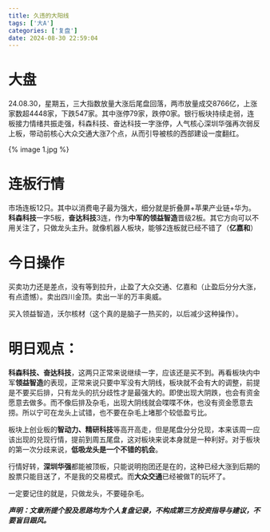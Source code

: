 ```yaml
---
title: 久违的大阳线
tags: ['大A']
categories: ['复盘']
date: 2024-08-30 22:59:04
---
```




# 大盘

24.08.30，星期五，三大指数放量大涨后尾盘回落，两市放量成交8766亿，上涨家数超4448家，下跌547家。其中涨停79家，跌停0家。银行板块持续走弱，连板接力情绪共振走强，科森科技、奋达科技一字涨停，人气核心深圳华强再次弱反上板，带动前核心大众交通大涨7个点，从而引导被核的西部建设一度翻红。

{% image 1.jpg %}

# 连板行情

市场连板12只。其中以消费电子最为强大，细分就是折叠屏+苹果产业链+华为。**科森科技**一字5板，**奋达科技**3连，作为**中军的领益智造**晋级2板。其它方向可以不用关注了，只做龙头主升。就像机器人板块，能够2连板就已经不错了（**亿嘉和**）

<!--more-->



# 今日操作

买卖功力还是差点，没有等到拉升，止盈了大众交通、亿嘉和（止盈后分分大涨，有点遗憾）。卖出四川金顶。卖出一半的万丰奥威。

买入领益智造，沃尔核材（这个真的是脑子一热买的，以后减少这种操作）。

# 明日观点：



**科森科技、奋达科技**，这两只正常来说继续一字，应该还是买不到。再看板块内中军**领益智造**的表现，正常来说只要中军没有大阴线，板块就不会有大的调整，前提是不要买后排，只有龙头的抗分歧性才是最强大的。即使出现大阴跌，也会有资金愿意去做多。而不像后排及杂毛，出现大阴线就会喋喋不休，也没有资金愿意去捞。所以宁可在龙头上试错，也不要在杂毛上堵那个较低盈亏比。

板块上创业板的**智动力、精研科技**等高开高走，但是尾盘分分兑现，本来该周一应该出现的兑现行情，提前到周五尾盘，这对板块来说本身就是一种利好。对于板块的第一次分歧来说，**低吸龙头是一个不错的机会**。

行情好转，**深圳华强**都能被顶板，只能说明抱团还是在的，这种已经大涨到后期的股票只能目送了，不是我的交易模式。而**大众交通**已经被做T的玩坏了。



一定要记住的就是，只做龙头，不要碰杂毛。



***声明：文章所提个股及思路均为个人复盘记录，不构成第三方投资指导与建议，不要盲目跟风。***
